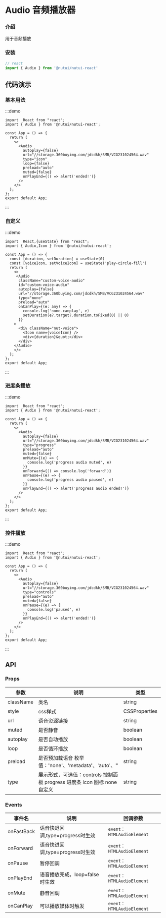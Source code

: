 # Audio 音频播放器

### 介绍

用于音频播放

### 安装

```javascript
// react
import { Audio } from '@nutui/nutui-react'
```

## 代码演示

### 基本用法

:::demo

```tsx
import  React from "react";
import { Audio } from '@nutui/nutui-react';

const App = () => {
  return (
    <>
      <Audio
        autoplay={false}
        url="//storage.360buyimg.com/jdcdkh/SMB/VCG231024564.wav"
        type="icon"
        loop={false}
        preload="auto"
        muted={false}
        onPlayEnd={() => alert('ended!')}
      />
    </>
  );
};
export default App;
```

:::

### 自定义

:::demo

```tsx
import  React,{useState} from "react";
import { Audio,Icon } from '@nutui/nutui-react';

const App = () => {
  const [duration, setDuration] = useState(0)
  const [voiceIcon, setVoiceIcon] = useState('play-circle-fill')
  return (
    <>
     <Audio
      className="custom-voice-audio"
      id="custom-voice-audio"
      autoplay={false}
      url="//storage.360buyimg.com/jdcdkh/SMB/VCG231024564.wav"
      type="none"
      preload="auto"
      onCanPlay={(e: any) => {
        console.log('none-canplay', e)
        setDuration(e?.target?.duration.toFixed(0) || 0)
      }}
    >
      <div className="nut-voice">
        <Icon name={voiceIcon} />
        <div>{duration}&quot;</div>
      </div>
    </Audio>
    </>
  );
};
export default App;
```

:::

### 进度条播放

:::demo

```tsx
import  React from "react";
import { Audio } from '@nutui/nutui-react';

const App = () => {
  return (
    <>
      <Audio
        autoplay={false}
        url="//storage.360buyimg.com/jdcdkh/SMB/VCG231024564.wav"
        type="progress"
        preload="auto"
        muted={false}
        onMute={(e) => {
          console.log('progress audio muted', e)
        }}
        onForward={() => console.log('forward')}
        onPause={(e) => {
          console.log('progress audio paused', e)
        }}
        onPlayEnd={() => alert('progress audio ended!')}
      />
    </>
  );
};
export default App;
```

:::

### 控件播放

:::demo

```tsx
import  React from "react";
import { Audio } from '@nutui/nutui-react';

const App = () => {
  return (
    <>
      <Audio
        autoplay={false}
        url="//storage.360buyimg.com/jdcdkh/SMB/VCG231024564.wav"
        type="controls"
        preload="auto"
        muted={false}
        onPause={(e) => {
          console.log('paused', e)
        }}
        onPlayEnd={() => alert('ended!')}
      />
    </>
  );
};
export default App;
```

:::


## API

### Props

| 参数         | 说明                             | 类型   | 默认值           |
|--------------|----------------------------------|--------|------------------|
| className       | 类名               | string | -              |
| style       | css样式               | CSSProperties | `{}`           |
| url         | 语音资源链接               | string | -              |
| muted        | 是否静音                         | boolean | `false`             |
| autoplay         | 是否自动播放 | boolean | `false`               |
| loop | 是否循环播放     | boolean | `false` |
| preload          | 是否预加载语音 枚举值：'none'、'metadata'、'auto'、''   | string | `auto`              |
| type         | 展示形式，可选值：controls 控制面板   progress 进度条  icon 图标 none 自定义 | string | `progress`              |


### Events

| 事件名 | 说明           | 回调参数     |
|--------|----------------|--------------|
| onFastBack  | 语音快退回调,type=progress时生效 | `event：HTMLAudioElement` |
| onForward  | 语音快进回调,type=progress时生效 | `event：HTMLAudioElement` |
| onPause  | 暂停回调 | `event：HTMLAudioElement` |
| onPlayEnd  | 语音播放完成，loop=false时生效 | `event：HTMLAudioElement`|
| onMute  | 静音回调 | `event：HTMLAudioElement`|
| onCanPlay  | 可以播放媒体时触发 | `event：HTMLAudioElement` |
